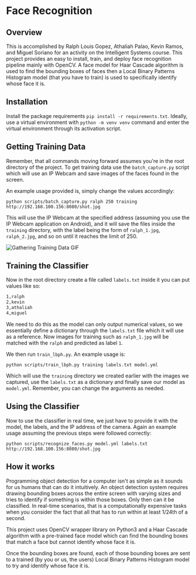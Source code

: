 # Face Recognition
## Overview
This is accomplished by Ralph Louis Gopez, Athaliah Palao, Kevin Ramos, and Miguel Soriano for an activity on the Intelligent Systems course. This project provides an easy to install, train, and deploy face recognition pipeline mainly with OpenCV. A face model for Haar Cascade algorithm is used to find the bounding boxes of faces then a Local Binary Patterns Histogram model (that you have to train) is used to specifically identify whose face it is.

## Installation
Install the package requirements `pip install -r requirements.txt`. Ideally, use a virtual environment with `python -m venv venv` command and enter the virtual environment through its activation script.

## Getting Training Data 
Remember, that all commands moving forward assumes you're in the root directory of the project. To get training data use the `batch_capture.py` script which will use an IP Webcam and save images of the faces found in the screen. 

An example usage provided is, simply change the values accordingly:
```
python scripts/batch_capture.py ralph 250 training http://192.168.100.156:8080/shot.jpg
```

This will use the IP Webcam at the specified address (assuming you use the IP Webcam application on Android), and it will save the files inside the `training` directory, with the label being the form of `ralph_1.jpg`, `ralph_2.jpg`, and so on until it reaches the limit of 250.

![Gathering Training Data GIF](/demo/gathering.gif)

## Training the Classifier
Now in the root directory create a file called `labels.txt` inside it you can put values like so:
```txt
1,ralph
2,kevin
3,athaliah
4,miguel
```
We need to do this as the model can only output numerical values, so we essentially define a dictionary through the `labels.txt` file which it will use as a reference. Now images for training such as `ralph_1.jpg` will be matched with the `ralph` and predicted as label `1`.

We then run `train_lbph.py`. An example usage is:
```
python scripts/train_lbph.py training labels.txt model.yml
```

Which will use the `training` directory we created earlier with the images we captured, use the `labels.txt` as a dictionary and finally save our model as `model.yml`. Remember, you can change the arguments as needed.

## Using the Classifier
Now to use the classifier in real time, we just have to provide it with the model, the labels, and the IP address of the camera. Again an example usage assuming the previous steps were followed correctly:
```
python scripts/recognize_faces.py model.yml labels.txt http://192.168.100.156:8080/shot.jpg
```

## How it works
Programming object detection for a computer isn't as simple as it sounds for us humans that can do it intuitively. An object detection system requires drawing bounding boxes across the entire screen with varying sizes and tries to identify if something is within those boxes. Only then can it be classified. In real-time scenarios, that is a computationally expensive tasks when you consider the fact that all that has to run within at least 1/24th of a second.

This project uses OpenCV wrapper library on Python3 and a Haar Cascade algorithm with a pre-trained face model which can find the bounding boxes that match a face but cannot identify whose face it is.

Once the bounding boxes are found, each of those bounding boxes are sent to a trained (by you or us, the users) Local Binary Patterns Histogram model to try and identify whose face it is.